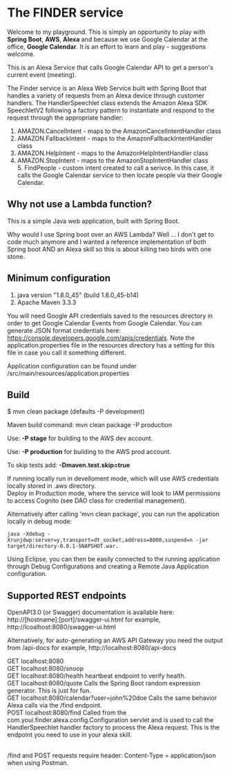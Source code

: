 # The FINDER service

Welcome to my playground. This is simply an opportunity to play with **Spring Boot**, **AWS**, **Alexa** and because we use Google Calendar at the office, **Google Calendar**.  It is an effort to learn and play - suggestions welcome.

This is an Alexa Service that calls Google Calendar API to get a person's current event (meeting).

The Finder service is an Alexa Web Service built with Spring Boot that handles a variety of requests from an Alexa device through customer handlers. The HandlerSpeechlet class extends the Amazon Alexa SDK SpeechletV2 following a factory pattern to instantiate and respond to the request through the appropriate handler:

1. AMAZON.CancelIntent - maps to the AmazonCancelIntentHandler class
2. AMAZON.FallbackIntent - maps to the AmazonFallbackIntentHandler class
3. AMAZON.HelpIntent - maps to the AmazonHelpIntentHandler class
4. AMAZON.StopIntent - maps to the AmazonStopIntentHandler class
5. FindPeople - custom intent created to call a serivce.  In this case, it calls the Google Calendar service to then locate people via their Google Calendar.

## Why not use a Lambda function?

This is a simple Java web application, built with Spring Boot.

Why would I use Spring boot over an AWS Lambda? Well ... I don't get to code much anymore and I wanted a reference implementation of both Spring boot AND an Alexa skill so this is about killing two birds with one stone. 

## Minimum configuration

1. java version "1.8.0_45" (build 1.8.0_45-b14)
2. Apache Maven 3.3.3

You will need Google API credentials saved to the resources directory in order to get Google Calendar Events from Google Calendar. You can generate JSON format credentials here: https://console.developers.google.com/apis/credentials. Note the application.properties file in the resources directory has a setting for this file in case you call it something different.

Application configuration can be found under /src/main/resources/application.properties

## Build

$ mvn clean package (defaults -P development)

Maven build command: mvn clean package -P production</br>

Use: <strong>-P stage</strong> for building to the AWS dev account.</br>

Use: <strong>-P production</strong> for building to the AWS prod account.</br>

To skip tests add: <strong>-Dmaven.test.skip=true</strong></br>

If running locally run in develloment mode, which will use AWS credentials locally stored in .aws directory.</br>
Deploy in Production mode, where the service will look to IAM permissions to access Cognito (see DAO class for credential management).</br>

Alternatively after calling 'mvn clean package', you can run the application locally in debug mode: </br>

`java -Xdebug -Xrunjdwp:server=y,transport=dt_socket,address=8000,suspend=n -jar target/directory-0.0.1-SNAPSHOT.war. `

Using Eclipse, you can then be easily connected to the running application through Debug Configurations and creating a Remote Java Application configuration.</br>

## Supported REST endpoints

OpenAPI3.0 (or Swagger) documentation is available here: http://[hostname]:[port]/swagger-ui.html for example, http://lcoalhost:8080/swagger-ui.html

Alternatively, for auto-generating an AWS API Gateway you need the output from /api-docs for example, http://localhost:8080/api-docs

GET localhost:8080</br>
GET localhost:8080/snoop</br>
GET localhost:8080/health heartbeat endpoint to verify health.</br>
GET localhost:8080/quote Calls the Spring Boot random expression generator. This is just for fun.</br>
GET localhost:8080/calendar?user=john%20doe Calls the same behavior Alexa calls via the /find endpoint.</br>
POST localhost:8080/find Called from the com.youi.finder.alexa.config.Configuration servlet and is used to call the HandlerSpeechlet handler factory to process the Alexa request.  This is the endpoint you need to use in your alexa skill.</br>
</br>

/find and POST requests require header: Content-Type = application/json when using Postman.






